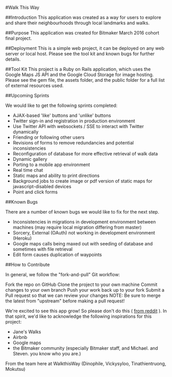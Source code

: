 

#Walk This Way  

##Introduction 
This application was created as a way for users to explore and share their neighbourhoods through local landmarks and walks.  

##Purpose 
This application was created for Bitmaker March 2016 cohort final project. 

##Deployment 
This is a simple web project, it can be deployed on any web server or local host. Please see the tool kit and known bugs for further details. 

##Tool Kit 
This project is a Ruby on Rails application, which uses the Google Maps JS API and the Google Cloud Storage for image hosting. Please see the gem file, the assets folder, and the public folder for a full list of external resources used. 

##Upcoming Sprints  

We would like to get the following sprints completed:
* AJAX-based 'like' buttons and 'unlike' buttons 
* Twitter sign-in and registration in production environment
* Use Twitter API with websockets / SSE to interact with Twitter dynamically 
* Friending or following other users 
* Revisions of forms to remove redundancies and potential inconsistencies  
* Reconfiguration of database for more effective retrieval of walk data 
* Dynamic gallery 
* Porting to a mobile app environment 
* Real time chat 
* Static maps and ability to print directions 
* Background jobs to create image or pdf version of static maps for javascript-disabled devices  
* Point and click forms 

##Known Bugs 

There are a number of known bugs we would like to fix for the next step. 
* Inconsistencies in migrations in development environment between machines (may require local migration differing from master) 
* Sorcery, External (OAuth) not working in development environment (Heroku) 
* Google maps calls being maxed out with seeding of database and sometimes with file retrieval 
* Edit form causes duplication of waypoints 

##How to Contribute 

In general, we follow the "fork-and-pull" Git workflow:

Fork the repo on GitHub
Clone the project to your own machine
Commit changes to your own branch
Push your work back up to your fork
Submit a Pull request so that we can review your changes
NOTE: Be sure to merge the latest from "upstream" before making a pull request!

We're excited to see this app grow! So please don't do this ( [from reddit](http://i.imgur.com/snLplqq.jpg) ). In that spirit, we'd like to acknowledge the following inspirations for this project:
* Jane's Walks 
* Airbnb  
* Google maps 
* the Bitmaker community (especially Bitmaker staff, and Michael. and Steven. you know who you are.)


From the team here at WalkthisWay (Dinophile, Vickysyloo, Tinathientruong, Mokutsu)



